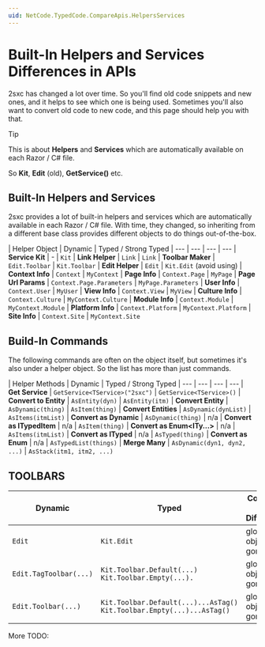 ```yaml
---
uid: NetCode.TypedCode.CompareApis.HelpersServices
---
```


# Built-In Helpers and Services Differences in APIs

2sxc has changed a lot over time.
So you'll find old code snippets and new ones, and it helps to see which one is being used.
Sometimes you'll also want to convert old code to new code, and this page should help you with that.

> [!TIP]
> This is about **Helpers** and **Services** which are automatically available on each Razor / C# file.
>
> So **Kit**, **Edit** (old), **GetService()** etc.

## Built-In Helpers and Services

2sxc provides a lot of built-in helpers and services which are automatically available in each Razor / C# file.
With time, they changed, so inheriting from a different base class provides different objects to do things out-of-the-box.


| Helper Object | Dynamic | Typed / Strong Typed
| --- | --- | --- | ---
| **Service Kit** | - | `Kit`
| **Link Helper** | `Link` | `Link`
| **Toolbar Maker** | `Edit.Toolbar` | `Kit.Toolbar`
| **Edit Helper** | `Edit` | `Kit.Edit` (avoid using)
| **Context Info** | `Context` | `MyContext`
| **Page Info** | `Context.Page` | `MyPage`
| **Page Url Params** | `Context.Page.Parameters` | `MyPage.Parameters`
| **User Info** | `Context.User` | `MyUser`
| **View Info** | `Context.View` | `MyView`
| **Culture Info** | `Context.Culture` | `MyContext.Culture`
| **Module Info** | `Context.Module` | `MyContext.Module`
| **Platform Info** | `Context.Platform` | `MyContext.Platform`
| **Site Info** | `Context.Site` | `MyContext.Site`

## Build-In Commands

The following commands are often on the object itself, but sometimes it's also under a helper object.
So the list has more than just commands.


| Helper Methods | Dynamic | Typed / Strong Typed
| --- | --- | --- | ---
| **Get Service** | `GetService<TService>("2sxc")` | `GetService<TService>()`
| **Convert to Entity** | `AsEntity(dyn)` | `AsEntity(itm)`
| **Convert Entity** | `AsDynamic(thing)` | `AsItem(thing)`
| **Convert Entities** | `AsDynamic(dynList)` | `AsItems(itmList)`
| **Convert as Dynamic** | `AsDynamic(thing)` | n/a
| **Convert as ITypedItem** | n/a | `AsItem(thing)`
| **Convert as Enum<ITy...>** | n/a | `AsItems(itmList)`
| **Convert as ITyped** | n/a | `AsTyped(thing)`
| **Convert as Enum<ITyped>** | n/a | `AsTypedList(things)`
| **Merge Many** | `AsDynamic(dyn1, dyn2, ...)` | `AsStack(itm1, itm2, ...)`





## TOOLBARS

| Dynamic | Typed | Comments / Differences
| --- | --- | ---
| `Edit` | `Kit.Edit` | global `Edit` object is gone
| `Edit.TagToolbar(...)` | `Kit.Toolbar.Default(...)` <br> `Kit.Toolbar.Empty(...).` | global `Edit` object is gone
| `Edit.Toolbar(...)` | `Kit.Toolbar.Default(...)...AsTag()` <br> `Kit.Toolbar.Empty(...)...AsTag()` | global `Edit` object is gone


More TODO: